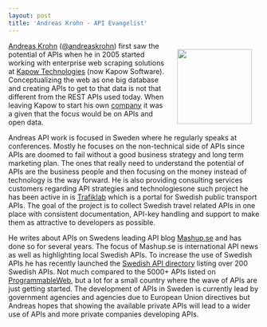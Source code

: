 ```yaml
---
layout: post
title: 'Andreas Krohn - API Evangelist'
---
```

<p><img style="padding: 15px;" src="http://kinlane-productions.s3.amazonaws.com/api-evangelist/andreas-krohn-api-evangelist.JPG" alt="" width="150" align="right" /></p>
<p><a href="http://se.linkedin.com/in/andreaskrohn">Andreas Krohn</a>&nbsp;(<a href="http://twitter.com/andreaskrohn">@andreaskrohn</a>)&nbsp;first saw the potential of APIs when he in 2005 started working with enterprise web scraping solutions at <a href="http://kapowsoftware.com/">Kapow Technologies</a> (now Kapow Software). Conceptualizing the web as one big database and creating APIs to get to that data is not that different from the REST APIs used today. When leaving Kapow to start his own <a href="http://dopter.se">company</a> it was a given that the focus would be on APIs and open data.</p>
<p>Andreas API work is focused in Sweden where he regularly speaks at conferences. Mostly he focuses on the non-technical side of APIs since APIs are doomed to fail without a good business strategy and long term marketing plan. The ones that really need to understand the potential of APIs are the business people and then focusing on the money instead of technology is the way forward. He is also providing consulting services customers regarding API strategies and technologiesone such project he has been active in is <a href="http://trafiklab.se">Trafiklab</a> which is a portal for Swedish public transport APIs. The goal of the project is to collect Swedish travel related APIs in one place with consistent documentation, API-key handling and support to make them as attractive to developers as possible.</p>
<p>He writes about APIs on Swedens leading API blog <a href="http://www.mashup.se">Mashup.se</a> and has done so for several years. The focus of Mashup.se is international API news as well as highlighting local Swedish APIs. To increase the use of Swedish APIs he has recently launched the <a href="http://www.mashup.se/apikatalog">Swedish API directory</a> listing over 200 Swedish APIs. Not much compared to the 5000+ APIs listed on <a href="http://www.programmableweb.com/">ProgrammableWeb</a>, but a lot for a small country where the wave of APIs are just getting started. The development of APIs in Sweden is currently lead by government agencies and agencies due to European Union directives but Andreas hopes that showing the available private APIs will lead to a wider use of APIs and more private companies developing APIs.</p>